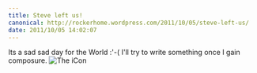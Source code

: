 ```yaml
---
title: Steve left us!
canonical: http://rockerhome.wordpress.com/2011/10/05/steve-left-us/
date: 2011/10/05 14:02:07
---
```

Its a sad sad day for the World :'-( I'll try to write something once I gain composure. ![The iCon](http://rockerhome.files.wordpress.com/2011/10/steve-apple-home.png)